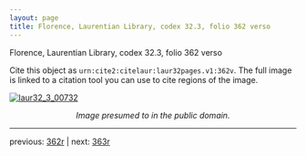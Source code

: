 ```yaml
---
layout: page
title: Florence, Laurentian Library, codex 32.3, folio 362 verso
---
```


Florence, Laurentian Library, codex 32.3, folio 362 verso

Cite this object as `urn:cite2:citelaur:laur32pages.v1:362v`.  The full image is linked to a citation tool you can use to cite regions of the image.

[![laur32_3_00732](http://www.homermultitext.org/iipsrv?IIIF=/project/homer/pyramidal/deepzoom/citelaur/laur32imgs/v1/laur32_3_00732.tif/full/800,/0/default.jpg)](http://www.homermultitext.org/ict2/?urn=urn:cite2:citelaur:laur32imgs.v1:laur32_3_00732) 

<p style="text-align: center; font-style: italic;">Image presumed to in the public domain.</p>

---

previous: [362r](../362r/) | next: [363r](../363r/)
